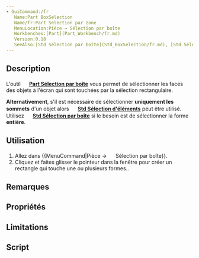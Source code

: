 ```yaml
---
- GuiCommand:/fr
   Name:Part BoxSelection
   Name/fr:Part Sélection par zone
   MenuLocation:Pièce → Sélection par boîte
   Workbenches:[Part](Part_Workbench/fr.md)
   Version:0.18
   SeeAlso:[Std Sélection par boîte](Std_BoxSelection/fr.md), [Std Sélection d'éléments](Std_BoxElementSelection/fr.md), [Std Tout sélectionner](Std_SelectAll/fr.md)
---
```


## Description

L\'outil **<img src="images/Part_BoxSelection.svg" width=16px> [Part Sélection par boîte](Part_BoxSelection/fr.md)** vous permet de sélectionner les faces des objets à l\'écran qui sont touchées par la sélection rectangulaire.

**Alternativement**, s\'il est nécessaire de sélectionner **uniquement les sommets** d\'un objet alors **<img src="images/Std_BoxElementSelection.svg" width=16px> [Std Sélection d'éléments](Std_BoxElementSelection/fr.md)** peut être utilisé. Utilisez **<img src="images/Std_BoxSelection.svg" width=16px> [Std Sélection par boîte](Std_BoxSelection/fr.md)** si le besoin est de sélectionner la forme **entière**.

## Utilisation

1.  Allez dans {{MenuCommand|Pièce → <img src="images/Part_BoxSelection.svg" width=16px> Sélection par boîte}}.
2.  Cliquez et faites glisser le pointeur dans la fenêtre pour créer un rectangle qui touche une ou plusieurs formes..

## Remarques

## Propriétés

## Limitations

## Script





 
